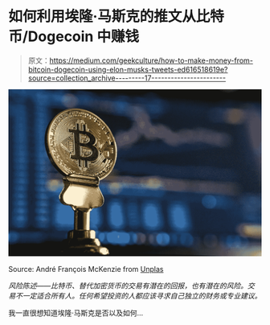 # 如何利用埃隆·马斯克的推文从比特币/Dogecoin 中赚钱

> 原文：<https://medium.com/geekculture/how-to-make-money-from-bitcoin-dogecoin-using-elon-musks-tweets-ed616518619e?source=collection_archive---------17----------------------->

![](img/356228950863344bc01c7c3b5b73707a.png)

Source: André François McKenzie from [Unplas](https://unsplash.com/photos/JrjhtBJ-pGU)

*风险陈述——比特币、替代加密货币的交易有潜在的回报，也有潜在的风险。交易不一定适合所有人。任何希望投资的人都应该寻求自己独立的财务或专业建议。*

我一直很想知道埃隆·马斯克是否以及如何…
